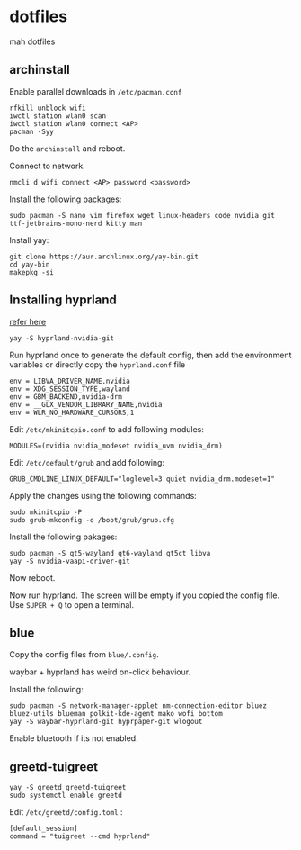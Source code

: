 # dotfiles
mah dotfiles


## archinstall

Enable parallel downloads in ``/etc/pacman.conf``

```
rfkill unblock wifi
iwctl station wlan0 scan
iwctl station wlan0 connect <AP>
pacman -Syy
```
Do the ``archinstall`` and reboot.

Connect to network.
```
nmcli d wifi connect <AP> password <password>
```

Install the following packages:
```
sudo pacman -S nano vim firefox wget linux-headers code nvidia git ttf-jetbrains-mono-nerd kitty man
```

Install yay:
```
git clone https://aur.archlinux.org/yay-bin.git
cd yay-bin
makepkg -si
```

## Installing hyprland

[refer here](https://getcryst.al/site/docs/crystal-linux/nvidiawayland)

```
yay -S hyprland-nvidia-git
```

Run hyprland once to generate the default config, then add the environment variables or directly copy the ``hyprland.conf`` file
```
env = LIBVA_DRIVER_NAME,nvidia
env = XDG_SESSION_TYPE,wayland
env = GBM_BACKEND,nvidia-drm
env = __GLX_VENDOR_LIBRARY_NAME,nvidia
env = WLR_NO_HARDWARE_CURSORS,1
```

Edit ``/etc/mkinitcpio.conf`` to add following modules:
```
MODULES=(nvidia nvidia_modeset nvidia_uvm nvidia_drm)
```

Edit ``/etc/default/grub`` and add following:
```
GRUB_CMDLINE_LINUX_DEFAULT="loglevel=3 quiet nvidia_drm.modeset=1"
```

Apply the changes using the following commands: 
```
sudo mkinitcpio -P
sudo grub-mkconfig -o /boot/grub/grub.cfg
```

Install the following pakages: 
```
sudo pacman -S qt5-wayland qt6-wayland qt5ct libva
yay -S nvidia-vaapi-driver-git 
```
Now reboot.

Now run hyprland. The screen will be empty if you copied the config file.
Use ``SUPER + Q`` to open a terminal.


## blue
Copy the config files from ``blue/.config``.

waybar + hyprland has weird on-click behaviour.

Install the following:
```
sudo pacman -S network-manager-applet nm-connection-editor bluez bluez-utils blueman polkit-kde-agent mako wofi bottom
yay -S waybar-hyprland-git hyprpaper-git wlogout
```
Enable bluetooth if its not enabled.

## greetd-tuigreet

```
yay -S greetd greetd-tuigreet
sudo systemctl enable greetd
```
Edit ``/etc/greetd/config.toml`` :
```
[default_session]
command = "tuigreet --cmd hyprland"
```
